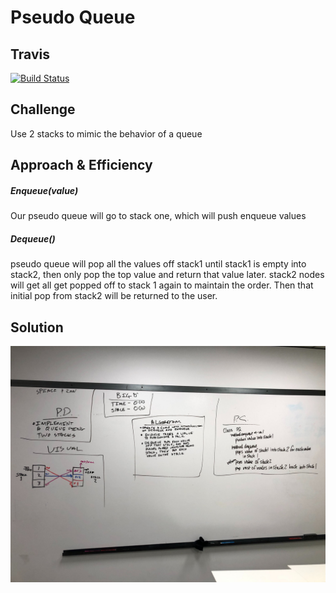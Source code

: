 # Pseudo Queue
## Travis
[![Build Status](https://travis-ci.com/shiratap/data-structures-and-algorithms.svg?branch=master)](https://travis-ci.com/shiratap/data-structures-and-algorithms)

## Challenge
Use 2 stacks to mimic the behavior of a queue

## Approach & Efficiency
##### Enqueue(value)
Our pseudo queue will go to stack one, which will push enqueue values
##### Dequeue()
pseudo queue will pop all the values off stack1 until stack1 is empty into stack2, then only pop the top value and return that value later. stack2 nodes will get all get popped off to stack 1 again to maintain the order. Then that initial pop from stack2 will be returned to the user. 

## Solution
![Screenshot](../assets/PQuml.jpg)
